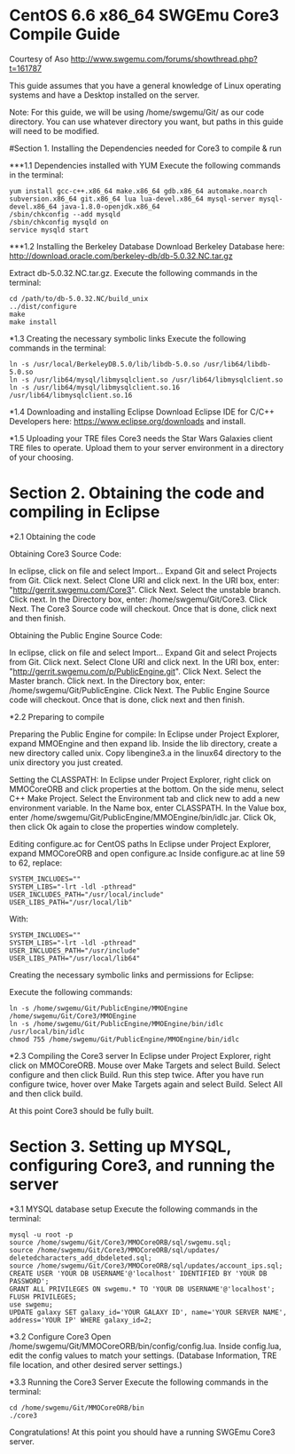 # CentOS 6.6 x86_64 SWGEmu Core3 Compile Guide

Courtesy of Aso 
http://www.swgemu.com/forums/showthread.php?t=161787

This guide assumes that you have a general knowledge of Linux operating systems and have a Desktop installed on the server.

Note: For this guide, we will be using /home/swgemu/Git/ as our code directory. You can use whatever directory you want, but paths in this guide will need to be modified.

#Section 1. Installing the Dependencies needed for Core3 to compile & run

***1.1 Dependencies installed with YUM
Execute the following commands in the terminal:
	
	yum install gcc-c++.x86_64 make.x86_64 gdb.x86_64 automake.noarch subversion.x86_64 git.x86_64 lua lua-devel.x86_64 mysql-server mysql-devel.x86_64 java-1.8.0-openjdk.x86_64
	/sbin/chkconfig --add mysqld
	/sbin/chkconfig mysqld on
	service mysqld start

***1.2 Installing the Berkeley Database
Download Berkeley Database here: http://download.oracle.com/berkeley-db/db-5.0.32.NC.tar.gz

Extract db-5.0.32.NC.tar.gz.
Execute the following commands in the terminal:
	
	cd /path/to/db-5.0.32.NC/build_unix
	../dist/configure
	make
	make install

*1.3 Creating the necessary symbolic links
Execute the following commands in the terminal:
	
	ln -s /usr/local/BerkeleyDB.5.0/lib/libdb-5.0.so /usr/lib64/libdb-5.0.so
	ln -s /usr/lib64/mysql/libmysqlclient.so /usr/lib64/libmysqlclient.so
	ln -s /usr/lib64/mysql/libmysqlclient.so.16 /usr/lib64/libmysqlclient.so.16

*1.4 Downloading and installing Eclipse
Download Eclipse IDE for C/C++ Developers here: 
https://www.eclipse.org/downloads and install.

*1.5 Uploading your TRE files
Core3 needs the Star Wars Galaxies client TRE files to operate. Upload them to your server environment in a directory of your choosing.

# Section 2. Obtaining the code and compiling in Eclipse

*2.1 Obtaining the code

Obtaining Core3 Source Code:

In eclipse, click on file and select Import...
Expand Git and select Projects from Git. Click next.
Select Clone URI and click next.
In the URI box, enter: "http://gerrit.swgemu.com/Core3". Click Next.
Select the unstable branch. Click next.
In the Directory box, enter: /home/swgemu/Git/Core3. Click Next.
The Core3 Source code will checkout. Once that is done, click next and then finish.

Obtaining the Public Engine Source Code:

In eclipse, click on file and select Import...
Expand Git and select Projects from Git. Click next.
Select Clone URI and click next.
In the URI box, enter: "http://gerrit.swgemu.com/p/PublicEngine.git". Click Next.
Select the Master branch. Click next.
In the Directory box, enter: /home/swgemu/Git/PublicEngine. Click Next.
The Public Engine Source code will checkout. Once that is done, click next and then finish.

*2.2 Preparing to compile

Preparing the Public Engine for compile:
In Eclipse under Project Explorer, expand MMOEngine and then expand lib.
Inside the lib directory, create a new directory called unix.
Copy libengine3.a in the linux64 directory to the unix directory you just created.

Setting the CLASSPATH:
In Eclipse under Project Explorer, right click on MMOCoreORB and click properties at the bottom.
On the side menu, select C++ Make Project.
Select the Environment tab and click new to add a new environment variable.
In the Name box, enter CLASSPATH. In the Value box, enter /home/swgemu/Git/PublicEngine/MMOEngine/bin/idlc.jar. Click Ok, then click Ok again to close the properties window completely.

Editing configure.ac for CentOS paths
In Eclipse under Project Explorer, expand MMOCoreORB and open configure.ac
Inside configure.ac at line 59 to 62, replace:
	
	SYSTEM_INCLUDES="" 
	SYSTEM_LIBS="-lrt -ldl -pthread"
	USER_INCLUDES_PATH="/usr/local/include"
	USER_LIBS_PATH="/usr/local/lib"
With:
	
	SYSTEM_INCLUDES="" 
	SYSTEM_LIBS="-lrt -ldl -pthread"
	USER_INCLUDES_PATH="/usr/include"
	USER_LIBS_PATH="/usr/local/lib64"

Creating the necessary symbolic links and permissions for Eclipse:

Execute the following commands:
	
	ln -s /home/swgemu/Git/PublicEngine/MMOEngine /home/swgemu/Git/Core3/MMOEngine
	ln -s /home/swgemu/Git/PublicEngine/MMOEngine/bin/idlc /usr/local/bin/idlc
	chmod 755 /home/swgemu/Git/PublicEngine/MMOEngine/bin/idlc

*2.3 Compiling the Core3 server
In Eclipse under Project Explorer, right click on MMOCoreORB. Mouse over Make Targets and select Build.
Select configure and then click Build. Run this step twice.
After you have run configure twice, hover over Make Targets again and select Build.
Select All and then click build.

At this point Core3 should be fully built. 

# Section 3. Setting up MYSQL, configuring Core3, and running the server

*3.1 MYSQL database setup
Execute the following commands in the terminal:
	
	mysql -u root -p
	source /home/swgemu/Git/Core3/MMOCoreORB/sql/swgemu.sql;
	source /home/swgemu/Git/Core3/MMOCoreORB/sql/updates/	deletedcharacters_add_dbdeleted.sql;
	source /home/swgemu/Git/Core3/MMOCoreORB/sql/updates/account_ips.sql;
	CREATE USER 'YOUR DB USERNAME'@'localhost' IDENTIFIED BY 'YOUR DB PASSWORD';
	GRANT ALL PRIVILEGES ON swgemu.* TO 'YOUR DB USERNAME'@'localhost';
	FLUSH PRIVILEGES;
	use swgemu;
	UPDATE galaxy SET galaxy_id='YOUR GALAXY ID', name='YOUR SERVER NAME', address='YOUR IP' WHERE galaxy_id=2;

*3.2 Configure Core3
Open /home/swgemu/Git/MMOCoreORB/bin/config/config.lua.
Inside config.lua, edit the config values to match your settings. (Database Information, TRE file location, and other desired server settings.)

*3.3 Running the Core3 Server
Execute the following commands in the terminal:
	
	cd /home/swgemu/Git/MMOCoreORB/bin
	./core3

Congratulations! At this point you should have a running SWGEmu Core3 server.
